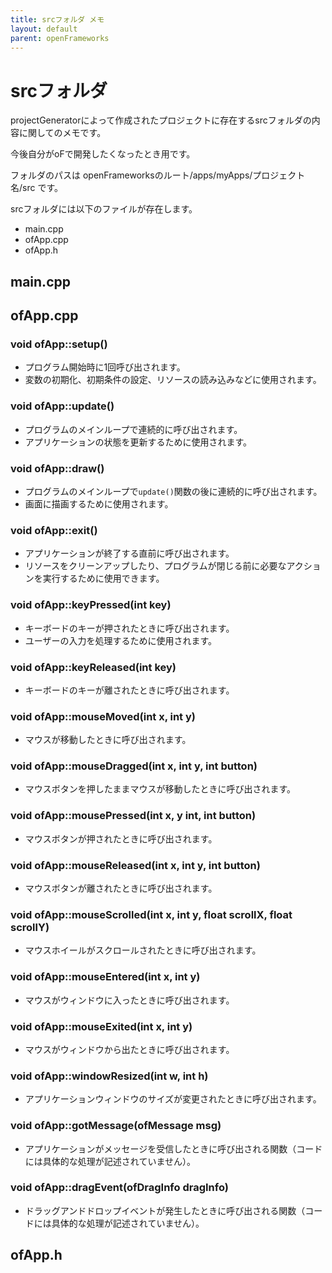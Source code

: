```yaml
---
title: srcフォルダ メモ
layout: default
parent: openFrameworks
---
```


# srcフォルダ

projectGeneratorによって作成されたプロジェクトに存在するsrcフォルダの内容に関してのメモです。

今後自分がoFで開発したくなったとき用です。

フォルダのパスは openFrameworksのルート/apps/myApps/プロジェクト名/src です。

srcフォルダには以下のファイルが存在します。

- main.cpp
- ofApp.cpp
- ofApp.h

## main.cpp

## ofApp.cpp

### void ofApp::setup()

- プログラム開始時に1回呼び出されます。
- 変数の初期化、初期条件の設定、リソースの読み込みなどに使用されます。

### void ofApp::update()

- プログラムのメインループで連続的に呼び出されます。
- アプリケーションの状態を更新するために使用されます。

### void ofApp::draw()

- プログラムのメインループで`update()`関数の後に連続的に呼び出されます。
- 画面に描画するために使用されます。

### void ofApp::exit()

- アプリケーションが終了する直前に呼び出されます。
- リソースをクリーンアップしたり、プログラムが閉じる前に必要なアクションを実行するために使用できます。

### void ofApp::keyPressed(int key)

- キーボードのキーが押されたときに呼び出されます。
- ユーザーの入力を処理するために使用されます。

### void ofApp::keyReleased(int key)
- キーボードのキーが離されたときに呼び出されます。

### void ofApp::mouseMoved(int x, int y)
- マウスが移動したときに呼び出されます。

### void ofApp::mouseDragged(int x, int y, int button)

- マウスボタンを押したままマウスが移動したときに呼び出されます。

### void ofApp::mousePressed(int x, y int, int button)
- マウスボタンが押されたときに呼び出されます。

### void ofApp::mouseReleased(int x, int y, int button)

- マウスボタンが離されたときに呼び出されます。

### void ofApp::mouseScrolled(int x, int y, float scrollX, float scrollY)

- マウスホイールがスクロールされたときに呼び出されます。

### void ofApp::mouseEntered(int x, int y)

- マウスがウィンドウに入ったときに呼び出されます。

### void ofApp::mouseExited(int x, int y)

- マウスがウィンドウから出たときに呼び出されます。

### void ofApp::windowResized(int w, int h)
- アプリケーションウィンドウのサイズが変更されたときに呼び出されます。

### void ofApp::gotMessage(ofMessage msg)

- アプリケーションがメッセージを受信したときに呼び出される関数（コードには具体的な処理が記述されていません）。

### void ofApp::dragEvent(ofDragInfo dragInfo)

- ドラッグアンドドロップイベントが発生したときに呼び出される関数（コードには具体的な処理が記述されていません）。

## ofApp.h